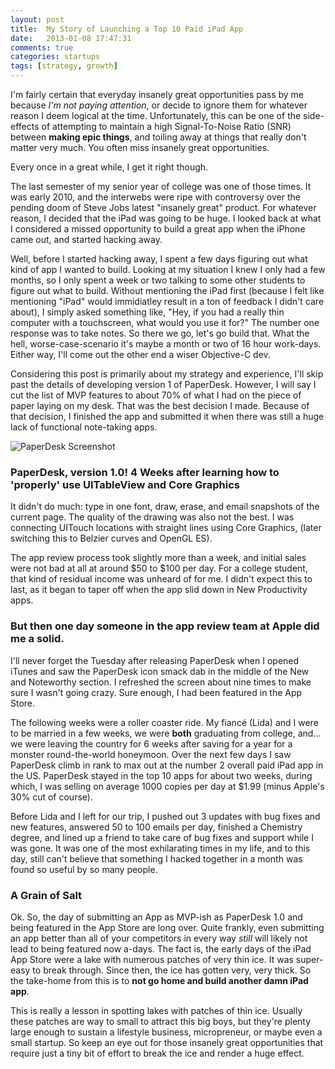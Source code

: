 ```yaml
---
layout: post
title:  My Story of Launching a Top 10 Paid iPad App
date:   2013-01-08 17:47:31
comments: true
categories: startups
tags: [strategy, growth]
---
```


I'm fairly certain that everyday insanely great opportunities pass by me because *I'm not paying attention*, or decide to ignore them for whatever reason I deem logical at the time. Unfortunately, this can be one of the side-effects of attempting to maintain a high Signal-To-Noise Ratio (SNR) between **making epic things**, and toiling away at things that really don't matter very much. You often miss insanely great opportunities.

Every once in a great while, I get it right though.

The last semester of my senior year of college was one of those times. It was early 2010, and the interwebs were ripe with controversy over the pending doom of Steve Jobs latest "insanely great" product. For whatever reason, I decided that the iPad was going to be huge. I looked back at what I considered a missed opportunity to build a great app when the iPhone came out, and started hacking away.

Well, before I started hacking away, I spent a few days figuring out what kind of app I wanted to build. Looking at my situation I knew I only had a few months, so I only spent a week or two talking to some other students to figure out what to build. Without mentioning the iPad first (because I felt like mentioning "iPad" would immidiatley result in a ton of feedback I didn't care about), I simply asked something like, "Hey, if you had a really thin computer with a touchscreen, what would you use it for?" The number one response was to take notes. So there we go, let's go build that. What the hell, worse-case-scenario it's maybe a month or two of 16 hour work-days. Either way, I'll come out the other end a wiser Objective-C dev.

Considering this post is primarily about my strategy and experience, I'll skip past the details of developing version 1 of PaperDesk. However, I will say I cut the list of MVP features to about 70% of what I had on the piece of paper laying on my desk. That was the best decision I made. Because of that decision, I finished the app and submitted it when there was still a huge lack of functional note-taking apps.

![PaperDesk Screenshot]({{site.url_root}}/images/posts/paperdesk-ipad-screenshot.jpg "PaperDesk version 1.0")

### PaperDesk, version 1.0! 4 Weeks after learning how to 'properly' use UITableView and Core Graphics ###

It didn't do much: type in one font, draw, erase, and email snapshots of the current page. The quality of the drawing was also not the best. I was connecting UITouch locations with straight lines using Core Graphics, (later switching this to Belzier curves and OpenGL ES).

The app review process took slightly more than a week, and initial sales were not bad at all at around $50 to $100 per day. For a college student, that kind of residual income was unheard of for me. I didn't expect this to last, as it began to taper off when the app slid down in New Productivity apps.

### But then one day someone in the app review team at Apple did me a solid. ###

I'll never forget the Tuesday after releasing PaperDesk when I opened iTunes and saw the PaperDesk icon smack dab in the middle of the New and Noteworthy section. I refreshed the screen about nine times to make sure I wasn't going crazy. Sure enough, I had been featured in the App Store.

The following weeks were a roller coaster ride. My fiancé (Lida) and I were to be married in a few weeks, we were **both** graduating from college, and... we were leaving the country for 6 weeks after saving for a year for a monster round-the-world honeymoon. Over the next few days I saw PaperDesk climb in rank to max out at the number 2 overall paid iPad app in the US. PaperDesk stayed in the top 10 apps for about two weeks, during which, I was selling on average 1000 copies per day at $1.99 (minus Apple's 30% cut of course).

Before Lida and I left for our trip, I pushed out 3 updates with bug fixes and new features, answered 50 to 100 emails per day, finished a Chemistry degree, and lined up a friend to take care of bug fixes and support while I was gone. It was one of the most exhilarating times in my life, and to this day, still can't believe that something I hacked together in a month was found so useful by so many people.

### A Grain of Salt ###

Ok. So, the day of submitting an App as MVP-ish as PaperDesk 1.0 and being featured in the App Store are long over. Quite frankly, even submitting an app better than all of your competitors in every way *still* will likely not lead to being featured now a-days. The fact is, the early days of the iPad App Store were a lake with numerous patches of very thin ice. It was super-easy to break through. Since then, the ice has gotten very, very thick. So the take-home from this is to **not go home and build another damn iPad app**.

This is really a lesson in spotting lakes with patches of thin ice. Usually these patches are way to small to attract this big boys, but they're plenty large enough to sustain a lifestyle business, micropreneur, or maybe even a small startup. So keep an eye out for those insanely great opportunities that require just a tiny bit of effort to break the ice and render a huge effect.